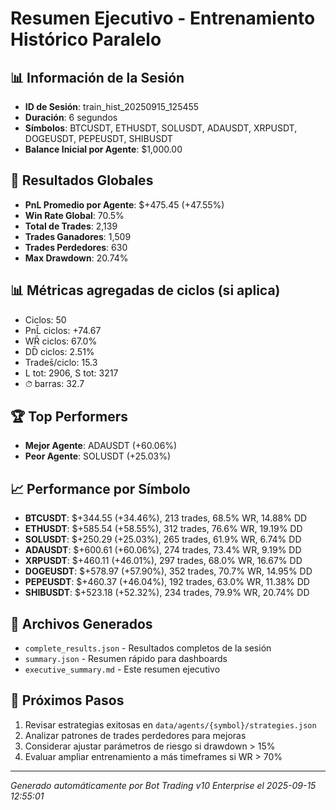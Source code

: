 # Resumen Ejecutivo - Entrenamiento Histórico Paralelo

## 📊 Información de la Sesión
- **ID de Sesión**: train_hist_20250915_125455
- **Duración**: 6 segundos
- **Símbolos**: BTCUSDT, ETHUSDT, SOLUSDT, ADAUSDT, XRPUSDT, DOGEUSDT, PEPEUSDT, SHIBUSDT
- **Balance Inicial por Agente**: $1,000.00

## 🎯 Resultados Globales
- **PnL Promedio por Agente**: $+475.45 (+47.55%)
- **Win Rate Global**: 70.5%
- **Total de Trades**: 2,139
- **Trades Ganadores**: 1,509
- **Trades Perdedores**: 630
- **Max Drawdown**: 20.74%

## 📊 Métricas agregadas de ciclos (si aplica)
- Ciclos: 50
- PnL̄ ciclos: +74.67
- WR̄ ciclos: 67.0%
- DD̄ ciclos: 2.51%
- Trades̄/ciclo: 15.3
- L tot: 2906, S tot: 3217
- ⏱̄ barras: 32.7


## 🏆 Top Performers
- **Mejor Agente**: ADAUSDT (+60.06%)
- **Peor Agente**: SOLUSDT (+25.03%)

## 📈 Performance por Símbolo
- **BTCUSDT**: $+344.55 (+34.46%), 213 trades, 68.5% WR, 14.88% DD
- **ETHUSDT**: $+585.54 (+58.55%), 312 trades, 76.6% WR, 19.19% DD
- **SOLUSDT**: $+250.29 (+25.03%), 265 trades, 61.9% WR, 6.74% DD
- **ADAUSDT**: $+600.61 (+60.06%), 274 trades, 73.4% WR, 9.19% DD
- **XRPUSDT**: $+460.11 (+46.01%), 297 trades, 68.0% WR, 16.67% DD
- **DOGEUSDT**: $+578.97 (+57.90%), 352 trades, 70.7% WR, 14.95% DD
- **PEPEUSDT**: $+460.37 (+46.04%), 192 trades, 63.0% WR, 11.38% DD
- **SHIBUSDT**: $+523.18 (+52.32%), 234 trades, 79.9% WR, 20.74% DD

## 📁 Archivos Generados
- `complete_results.json` - Resultados completos de la sesión
- `summary.json` - Resumen rápido para dashboards
- `executive_summary.md` - Este resumen ejecutivo

## 🎯 Próximos Pasos
1. Revisar estrategias exitosas en `data/agents/{symbol}/strategies.json`
2. Analizar patrones de trades perdedores para mejoras
3. Considerar ajustar parámetros de riesgo si drawdown > 15%
4. Evaluar ampliar entrenamiento a más timeframes si WR > 70%

---
*Generado automáticamente por Bot Trading v10 Enterprise el 2025-09-15 12:55:01*

